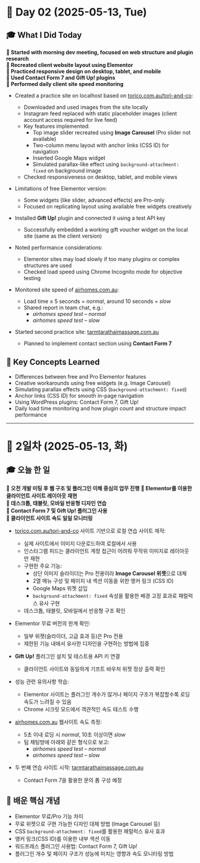 # 📅 Day 02 (2025-05-13, Tue)

## 🎓 What I Did Today

**📌 Started with morning dev meeting, focused on web structure and plugin research**  
**📌 Recreated client website layout using Elementor**  
**📌 Practiced responsive design on desktop, tablet, and mobile**  
**📌 Used Contact Form 7 and Gift Up! plugins**  
**📌 Performed daily client site speed monitoring**

- Created a practice site on localhost based on [torico.com.au/tori-and-co](https://torico.com.au/tori-and-co/):  
  - Downloaded and used images from the site locally  
  - Instagram feed replaced with static placeholder images (client account access required for live feed)  
  - Key features implemented:  
    - Top image slider recreated using **Image Carousel** (Pro slider not available)  
    - Two-column menu layout with anchor links (CSS ID) for navigation  
    - Inserted Google Maps widget  
    - Simulated parallax-like effect using `background-attachment: fixed` on background image  
  - Checked responsiveness on desktop, tablet, and mobile views

- Limitations of free Elementor version:  
  - Some widgets (like slider, advanced effects) are Pro-only  
  - Focused on replicating layout using available free widgets creatively

- Installed **Gift Up!** plugin and connected it using a test API key  
  - Successfully embedded a working gift voucher widget on the local site (same as the client version)

- Noted performance considerations:  
  - Elementor sites may load slowly if too many plugins or complex structures are used  
  - Checked load speed using Chrome Incognito mode for objective testing

- Monitored site speed of [airhomes.com.au](https://airhomes.com.au):  
  - Load time ≤ 5 seconds = *normal*, around 10 seconds = *slow*  
  - Shared report in team chat, e.g.:  
    - *airhomes speed test – normal*  
    - *airhomes speed test – slow*

- Started second practice site: [tarmtarathaimassage.com.au](https://tarmtarathaimassage.com.au)  
  - Planned to implement contact section using **Contact Form 7**

## 🧠 Key Concepts Learned

- Differences between free and Pro Elementor features  
- Creative workarounds using free widgets (e.g. Image Carousel)  
- Simulating parallax effects using CSS (`background-attachment: fixed`)  
- Anchor links (CSS ID) for smooth in-page navigation  
- Using WordPress plugins: Contact Form 7, Gift Up!  
- Daily load time monitoring and how plugin count and structure impact performance

---
# 📅 2일차 (2025-05-13, 화)

## 🎓 오늘 한 일

**📌 오전 개발 미팅 후 웹 구조 및 플러그인 이해 중심의 업무 진행**
**📌 Elementor를 이용한 클라이언트 사이트 레이아웃 재현**  
**📌 데스크톱, 태블릿, 모바일 반응형 디자인 연습**  
**📌 Contact Form 7 및 Gift Up! 플러그인 사용**  
**📌 클라이언트 사이트 속도 일일 모니터링**

- [torico.com.au/tori-and-co](https://torico.com.au/tori-and-co/) 사이트 기반으로 로컬 연습 사이트 제작:  
  - 실제 사이트에서 이미지 다운로드하여 로컬에서 사용  
  - 인스타그램 피드는 클라이언트 계정 접근이 어려워 무작위 이미지로 레이아웃만 재현  
  - 구현한 주요 기능:  
    - 상단 이미지 슬라이더는 Pro 전용이라 **Image Carousel 위젯**으로 대체  
    - 2열 메뉴 구성 및 페이지 내 섹션 이동을 위한 앵커 링크 (CSS ID)  
    - Google Maps 위젯 삽입  
    - `background-attachment: fixed` 속성을 활용한 배경 고정 효과로 패럴럭스 유사 구현  
  - 데스크톱, 태블릿, 모바일에서 반응형 구조 확인

- Elementor 무료 버전의 한계 확인:  
  - 일부 위젯(슬라이더, 고급 효과 등)은 Pro 전용  
  - 제한된 기능 내에서 유사한 디자인을 구현하는 방법에 집중

- **Gift Up!** 플러그인 설치 및 테스트용 API 키 연결  
  - 클라이언트 사이트와 동일하게 기프트 바우처 위젯 정상 출력 확인

- 성능 관련 유의사항 학습:  
  - Elementor 사이트는 플러그인 개수가 많거나 페이지 구조가 복잡할수록 로딩 속도가 느려질 수 있음  
  - Chrome 시크릿 모드에서 객관적인 속도 테스트 수행

- [airhomes.com.au](https://airhomes.com.au) 웹사이트 속도 측정:  
  - 5초 이내 로딩 시 *normal*, 10초 이상이면 *slow*  
  - 팀 채팅방에 아래와 같은 형식으로 보고:  
    - *airhomes speed test – normal*  
    - *airhomes speed test – slow*

- 두 번째 연습 사이트 시작: [tarmtarathaimassage.com.au](https://tarmtarathaimassage.com.au)  
  - Contact Form 7을 활용한 문의 폼 구성 예정

## 🧠 배운 핵심 개념

- Elementor 무료/Pro 기능 차이  
- 무료 위젯으로 구현 가능한 디자인 대체 방법 (Image Carousel 등)  
- CSS `background-attachment: fixed`를 활용한 패럴럭스 유사 효과  
- 앵커 링크(CSS ID)를 이용한 내부 섹션 이동  
- 워드프레스 플러그인 사용법: Contact Form 7, Gift Up!  
- 플러그인 개수 및 페이지 구조가 성능에 미치는 영향과 속도 모니터링 방법
